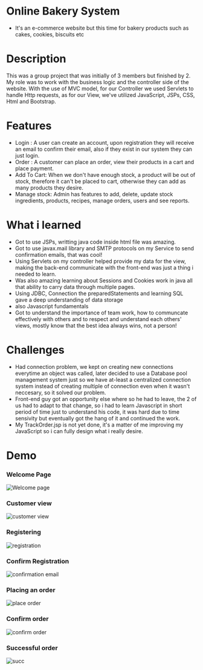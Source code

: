 # Online Bakery System

- It's an e-commerce website but this time for bakery products such as cakes, cookies, biscuits etc

# Description

This was a group project that was initially of 3 members but finished by 2. My role was to work with the business logic and the controller side of the website. With the use of MVC model, for our Controller we used Servlets to handle Http requests, as for our View, we've utilized JavaScript, JSPs, CSS, Html and Bootstrap.

# Features 

- Login : A user can create an account, upon registration they will receive an email to confirm their email, also if they exist in our system they can just login.
- Order : A customer can place an order, view their products in a cart and place payment.
- Add To Cart: When we don't have enough stock, a product will be out of stock, therefore it can't be placed to cart, otherwise they can add as many products they desire.
- Manage stock: Admin has features to add, delete, update stock ingredients, products, recipes, manage orders, users and see reports.

# What i learned

- Got to use JSPs,  writting java code inside html file was amazing.
- Got to use javax.mail library and SMTP protocols on my Service to send confirmation emails, that was cool!
- Using Servlets on my controller helped provide my data for the view, making the back-end communicate with the front-end was just a thing i needed to learn.
- Was also amazing learning about Sessions and Cookies work in java all that ability to carry data through multiple pages.
- Using JDBC, Connection the preparedStatements and learning SQL gave a deep understanding of data storage
- also Javascript fundamentals
- Got to understand the importance of team work, how to communcate effectively with others and to respect and understand each others' views, mostly know that 
the best idea always wins, not a person!


# Challenges

- Had connection problem, we kept on creating new connections everytime an object was called, later decided to use a Database pool management system just so we have at-least a centralized connection system instead of creating multiple of connection even when it wasn't neccesary, so it solved our problem.
- Front-end guy got an opportunity else where so he had to leave, the 2 of us had to adapt to that change, so i had to learn Javascript in short period of time just to understand his code, it was hard due to time sensivity but eventually got the hang of it and continued the work.
- My TrackOrder.jsp is not yet done, it's a matter of me improving my JavaScript so i can fully design what i really desire.

# Demo

 ### Welcome Page

![Welcome page](https://github.com/anakiebn/OnlineBakeryShoppingSytem/blob/a1de62efe30e2201e8e1c5ef415df3f45eca5545/welcom%20p.png)

 ### Customer view

![customer view](https://github.com/anakiebn/OnlineBakeryShoppingSytem/blob/a1de62efe30e2201e8e1c5ef415df3f45eca5545/customer%20menu.png)
 
 ### Registering

![registration](https://github.com/anakiebn/OnlineBakeryShoppingSytem/blob/a1de62efe30e2201e8e1c5ef415df3f45eca5545/register.png)

 ### Confirm Registration

![confirmation email](https://github.com/anakiebn/OnlineBakeryShoppingSytem/blob/93d42232617ba05b7758266b6ec64fcbfc1e1b9f/email.png)

 ### Placing an order

![place order](https://github.com/anakiebn/OnlineBakeryShoppingSytem/blob/a1de62efe30e2201e8e1c5ef415df3f45eca5545/place%20order.png)


 ### Confirm order

![confirm order](https://github.com/anakiebn/OnlineBakeryShoppingSytem/blob/a1de62efe30e2201e8e1c5ef415df3f45eca5545/pay%20conf.png)


 ### Successful order

![succ](https://github.com/anakiebn/OnlineBakeryShoppingSytem/blob/a1de62efe30e2201e8e1c5ef415df3f45eca5545/pay%20succ.png)

